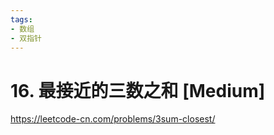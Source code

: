 ```yaml
---
tags:
- 数组
- 双指针
---
```


# 16. 最接近的三数之和 [Medium]

<https://leetcode-cn.com/problems/3sum-closest/>
